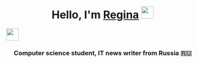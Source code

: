 <h1 align="center">Hello, I'm <a href="https://t.me/le_tum" target="_blank">Regina</a> 
<img src="https://github.com/blackcater/blackcater/raw/main/images/Hi.gif" height="32"/></h1>
<img src="https://disk.yandex.ru/i/rL0K4RUldP6j5Q" height="32"/></h1>
<h3 align="center">Computer science student, IT news writer from Russia 🇷🇺</h3>

<!--
**refrain42/refrain42** is a ✨ _special_ ✨ repository because its `README.md` (this file) appears on your GitHub profile.

Here are some ideas to get you started:

- 🔭 I’m currently working on ...
- 🌱 I’m currently learning ...
- 👯 I’m looking to collaborate on ...
- 🤔 I’m looking for help with ...
- 💬 Ask me about ...
- 📫 How to reach me: ...
- 😄 Pronouns: ...
- ⚡ Fun fact: ...
-->
